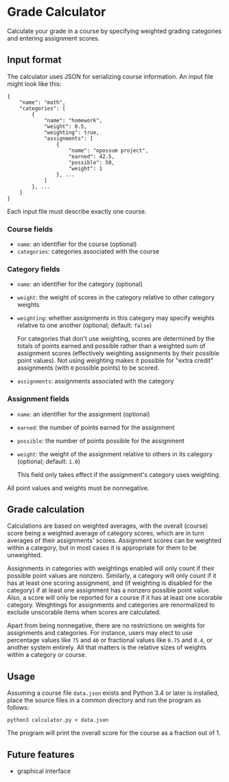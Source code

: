 # Grade Calculator

Calculate your grade in a course by specifying weighted grading categories and entering assignment scores.

## Input format

The calculator uses JSON for serializing course information. An input file might look like this:

	{
		"name": "math",
		"categories": [
			{
				"name": "homework",
				"weight": 0.5,
				"weighting": true,
				"assignments": [
					{
						"name": "opossum project",
						"earned": 42.5,
						"possible": 50,
						"weight": 1
					}, ...
				]
			}, ...
		]
	}

Each input file must describe exactly one course.

### Course fields

* `name`: an identifier for the course (optional)
* `categories`: categories associated with the course

### Category fields

* `name`: an identifier for the category (optional)
* `weight`: the weight of scores in the category relative to other category weights
* `weighting`: whether assignments in this category may specify weights relative to one another (optional; default: `false`)

	For categories that don't use weighting, scores are determined by the totals of points earned and possible rather than a weighted sum of assignment scores (effectively weighting assignments by their possible point values). Not using weighting makes it possible for "extra credit" assignments (with `0` possible points) to be scored.
* `assignments`: assignments associated with the category

### Assignment fields

* `name`: an identifier for the assignment (optional)
* `earned`: the number of points earned for the assignment
* `possible`: the number of points possible for the assignment
* `weight`: the weight of the assignment relative to others in its category (optional; default: `1.0`)

	This field only takes effect if the assignment's category uses weighting.

All point values and weights must be nonnegative.

## Grade calculation

Calculations are based on weighted averages, with the overall (course) score being a weighted average of category scores, which are in turn averages of their assignments' scores. Assignment scores can be weighted within a category, but in most cases it is appropriate for them to be unweighted.

Assignments in categories with weightings enabled will only count if their possible point values are nonzero. Similarly, a category will only count if it has at least one scoring assignment, and (if weighting is disabled for the category) if at least one assignment has a nonzero possible point value. Also, a score will only be reported for a course if it has at least one scorable category. Weightings for assignments and categories are renormalized to exclude unscorable items when scores are calculated.

Apart from being nonnegative, there are no restrictions on weights for assignments and categories. For instance, users may elect to use percentage values like `75` and `40` or fractional values like `0.75` and `0.4`, or another system entirely. All that matters is the relative sizes of weights within a category or course.

## Usage

Assuming a course file `data.json` exists and Python 3.4 or later is installed, place the source files in a common directory and run the program as follows:

	python3 calculator.py < data.json

The program will print the overall score for the course as a fraction out of 1.

## Future features

* graphical interface
